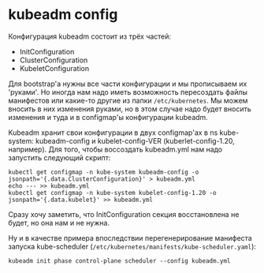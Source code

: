 # kubeadm config

Конфигурация kubeadm состоит из трёх частей:
* InitConfiguration
* ClusterConfiguration
* KubeletConfiguration

Для bootstrap'а нужны все части конфигурации и мы прописываем их 'руками'.
Но иногда нам надо иметь возможность пересоздать файлы манифестов или какие-то другие из папки `/etc/kubernetes`.
Мы можем вносить в них изменения руками, но в этом случае надо будет вносить изменения и туда и в configmap'ы конфигурации kubeadm.

Kubeadm хранит свои конфигурации в двух configmap'ах в ns kube-system: kubeadm-config и kubelet-config-VER (kuberlet-config-1.20, например).
Для того, чтобы воссоздать kubeadm.yml нам надо запустить следующий скрипт:

```
kubectl get configmap -n kube-system kubeadm-config -o jsonpath='{.data.ClusterConfiguration}' > kubeadm.yml
echo --- >> kubeadm.yml
kubectl get configmap -n kube-system kubelet-config-1.20 -o jsonpath='{.data.kubelet}' >> kubeadm.yml
```

Сразу хочу заметить, что InitConfiguration секция восстановлена не будет, но она нам и не нужна.

Ну и в качестве примера впоследствии перегенерирование манифеста запуска kube-scheduler (`/etc/kubernetes/manifests/kube-scheduler.yaml`):

```
kubeadm init phase control-plane scheduler --config kubeadm.yml
```
